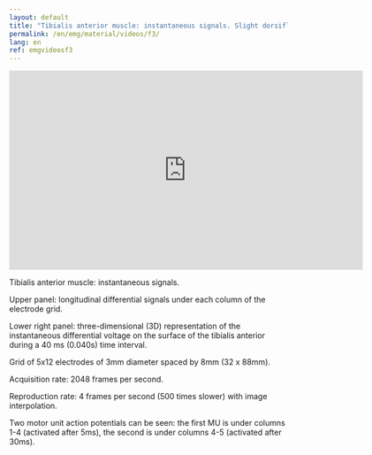 ```yaml
---
layout: default
title: "Tibialis anterior muscle: instantaneous signals. Slight dorsiflexion of the foot."
permalink: /en/emg/material/videos/f3/
lang: en
ref: emgvideosf3
---
```


<iframe width="640" height="360" src="https://www.youtube-nocookie.com/embed/ux4D9SqqRP4?rel=0&loop=1&modestbranding=1&playlist=ux4D9SqqRP4" frameborder="0" gesture="media" allowfullscreen></iframe>

Tibialis anterior muscle: instantaneous signals.

Upper panel: longitudinal differential signals under each column of the electrode grid.

Lower right panel: three-dimensional (3D) representation of the instantaneous differential voltage on the surface of the tibialis anterior during a 40 ms (0.040s) time interval.

Grid of 5x12 electrodes of 3mm diameter spaced by 8mm (32 x 88mm).

Acquisition rate: 2048 frames per second.

Reproduction rate: 4 frames per second (500 times slower) with image interpolation.

Two motor unit action potentials can be seen: the first MU is under columns 1-4 (activated after 5ms), the second is under columns 4-5 (activated after 30ms).